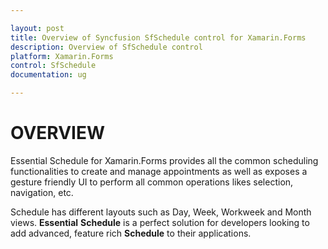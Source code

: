 ```yaml
---

layout: post
title: Overview of Syncfusion SfSchedule control for Xamarin.Forms
description: Overview of SfSchedule control
platform: Xamarin.Forms
control: SfSchedule
documentation: ug

---
```



# OVERVIEW

Essential Schedule for Xamarin.Forms provides all the common scheduling functionalities to create and manage appointments as well as exposes a gesture friendly UI to perform all common operations likes selection, navigation, etc. 

Schedule has different layouts such as Day, Week, Workweek and Month views. **Essential** **Schedule** is a perfect solution for developers looking to add advanced, feature rich **Schedule** to their applications.

